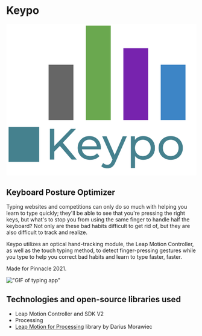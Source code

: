# Keypo 
!["keypo logo"](/assets/keypo_logo.png)
## Keyboard Posture Optimizer
Typing websites and competitions can only do so much with helping you learn to type quickly; they'll be able to see that you're pressing the right keys, but what's to stop you from using the same finger to handle half the keyboard? Not only are these bad habits difficult to get rid of, but they are also difficult to track and realize.

Keypo utilizes an optical hand-tracking module, the Leap Motion Controller, as well as the touch typing method, to detect finger-pressing gestures while you type to help you correct bad habits and learn to type faster, faster.

Made for Pinnacle 2021.

!["GIF of typing app"](/assets/recording.gif)

## Technologies and open-source libraries used
- Leap Motion Controller and SDK V2
- Processing
- [Leap Motion for Processing](https://github.com/nok/leap-motion-processing) library by Darius Morawiec


